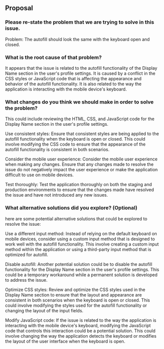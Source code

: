 ## Proposal

### Please re-state the problem that we are trying to solve in this issue.

Problem: The autofill should look the same with the keyboard open and closed.

### What is the root cause of that problem?

It appears that the issue is related to the autofill functionality of the Display Name section in the user's profile settings.
It is caused by a conflict in the CSS styles or JavaScript code that is affecting the appearance and behavior of the autofill functionality. It is also related to the way the application is interacting with the mobile device's keyboard.


### What changes do you think we should make in order to solve the problem?

This could include reviewing the HTML, CSS, and JavaScript code for the Display Name section in the user's profile settings.

Use consistent styles: Ensure that consistent styles are being applied to the autofill functionality when the keyboard is open or closed. This could involve modifying the CSS code to ensure that the appearance of the autofill functionality is consistent in both scenarios.

Consider the mobile user experience: Consider the mobile user experience when making any changes. Ensure that any changes made to resolve the issue do not negatively impact the user experience or make the application difficult to use on mobile devices.

Test thoroughly: Test the application thoroughly on both the staging and production environments to ensure that the changes made have resolved the issue and have not introduced any new issues.

### What alternative solutions did you explore? (Optional)

here are some potential alternative solutions that could be explored to resolve the issue:

Use a different input method: Instead of relying on the default keyboard on mobile devices, consider using a custom input method that is designed to work well with the autofill functionality. This involve creating a custom input method within the application or using a third-party input method that is optimized for autofill.

Disable autofill: Another potential solution could be to disable the autofill functionality for the Display Name section in the user's profile settings. This could be a temporary workaround while a permanent solution is developed to address the issue.

Optimize CSS styles: Review and optimize the CSS styles used in the Display Name section to ensure that the layout and appearance are consistent in both scenarios when the keyboard is open or closed. This could involve modifying the styles used for the autofill functionality or changing the layout of the input fields.

Modify JavaScript code: If the issue is related to the way the application is interacting with the mobile device's keyboard, modifying the JavaScript code that controls this interaction could be a potential solution. This could involve changing the way the application detects the keyboard or modifies the layout of the user interface when the keyboard is open.

<!---
ATTN: Contributor+

You are the first line of defense in making sure every proposal has a clear and easily understood problem with a "root cause". Do not approve any proposals that lack a satisfying explanation to the first two prompts. It is CRITICALLY important that we understand the root cause at a minimum even if the solution doesn't directly address it. When we avoid this step we can end up solving the wrong problems entirely or just writing hacks and workarounds.

Instructions for how to review a proposal:

1. Address each contributor proposal one at a time and address each part of the question one at a time e.g. if a solution looks acceptable, but the stated problem is not clear then you should provide feedback and make suggestions to improve each prompt before moving on to the next. Avoid responding to all sections of a proposal at once. Move from one question to the next each time asking the contributor to "Please update your original proposal and tag me again when it's ready for review".

2. Limit excessive conversation and moderate issues to keep them on track. If someone is doing any of the following things please kindly and humbly course-correct them:

- Posting PRs.
- Posting large multi-line diffs (this is basically a PR).
- Skipping any of the required questions.
- Not using the proposal template at all.
- Suggesting that an existing issue is related to the current issue before a problem or root cause has been established.
- Excessively wordy explanations.

3. Choose the first proposal that has a reasonable answer to all the required questions.
-->
